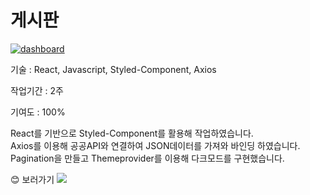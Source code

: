 <h1>게시판</h1>
<a href="https://nextjs-dashboard-black-three-30.vercel.app/" target="_blank"><img src="/public/images/dashboard.png" alt="dashboard"></a>
<p>기술 : React, Javascript, Styled-Component, Axios</p>
<p>작업기간 : 2주</p>
<p>기여도 : 100%</p>
<p>React를 기반으로 Styled-Component를 활용해 작업하였습니다.<br/> Axios를 이용해 공공API와 연결하여 JSON데이터를 가져와 바인딩 하였습니다.</br> Pagination을 만들고 Themeprovider를 이용해 다크모드를 구현했습니다.</p>
😊 보러가기 <a href="https://nextjs-dashboard-black-three-30.vercel.app/" target="_blank"><img src="https://img.shields.io/badge/게시판-000000?style=flat-square&logo=vercel&logoColor=white"/></a>
